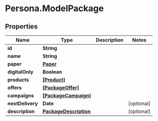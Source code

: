 # Persona.ModelPackage

## Properties

Name | Type | Description | Notes
------------ | ------------- | ------------- | -------------
**id** | **String** |  | 
**name** | **String** |  | 
**paper** | [**Paper**](Paper.md) |  | 
**digitalOnly** | **Boolean** |  | 
**products** | [**[Product]**](Product.md) |  | 
**offers** | [**[PackageOffer]**](PackageOffer.md) |  | 
**campaigns** | [**[PackageCampaign]**](PackageCampaign.md) |  | 
**nextDelivery** | **Date** |  | [optional] 
**description** | [**PackageDescription**](PackageDescription.md) |  | [optional] 


